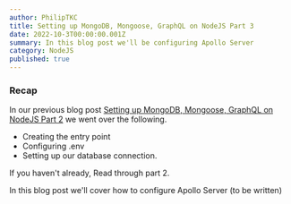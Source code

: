 ```yaml
---
author: PhilipTKC
title: Setting up MongoDB, Mongoose, GraphQL on NodeJS Part 3
date: 2022-10-3T00:00:00.001Z
summary: In this blog post we'll be configuring Apollo Server
category: NodeJS
published: true
---
```


### Recap 
In our previous blog post [Setting up MongoDB, Mongoose, GraphQL on NodeJS Part 2](/2022-10-3/setting-up-mongodb-mongoose-graphql-on-nodejs-part-2) we went over the following.

- Creating the entry point
- Configuring .env
- Setting up our database connection.

If you haven't already, Read through part 2.

In this blog post we'll cover how to configure Apollo Server (to be written)